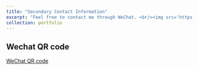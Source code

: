 ```yaml
---
title: "Secondary Contact Information"
excerpt: "Feel free to contact me through WeChat. <br/><img src='https://ziweiwuzw.github.io/woozoe.ziwei.github.io/images/wechat-logo.png'>"
collection: portfolio
---
```


Wechat  QR code
--

[WeChat  QR code](https://ziweiwuzw.github.io/woozoe.ziwei.github.io/images/WeChat.png)
